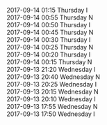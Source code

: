2017-09-14 01:15 Thursday  I  
2017-09-14 00:55 Thursday  N  
2017-09-14 00:50 Thursday  I  
2017-09-14 00:45 Thursday  N  
2017-09-14 00:30 Thursday  I  
2017-09-14 00:25 Thursday  N  
2017-09-14 00:20 Thursday  I  
2017-09-14 00:15 Thursday  N  
2017-09-13 21:20 Wednesday  I  
2017-09-13 20:40 Wednesday  N  
2017-09-13 20:25 Wednesday  I  
2017-09-13 20:15 Wednesday  N  
2017-09-13 20:10 Wednesday  I  
2017-09-13 17:55 Wednesday  N  
2017-09-13 17:50 Wednesday  I  
